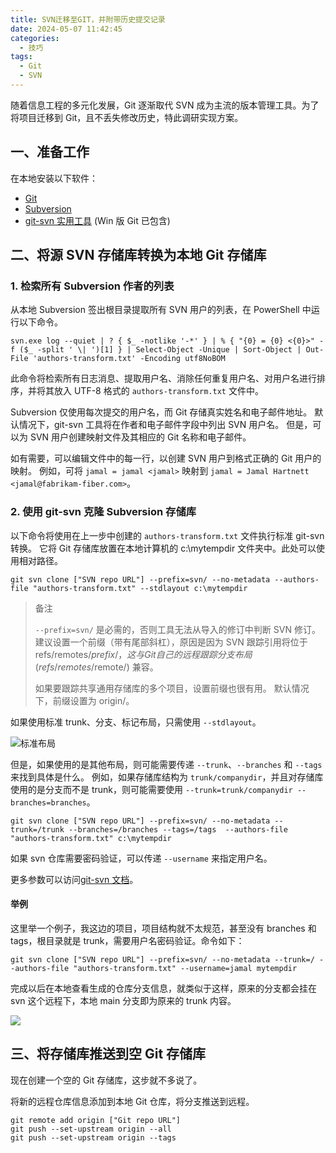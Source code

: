 ```yaml
---
title: SVN迁移至GIT，并附带历史提交记录
date: 2024-05-07 11:42:45
categories:
  - 技巧
tags:
  - Git
  - SVN
---
```


随着信息工程的多元化发展，Git 逐渐取代 SVN 成为主流的版本管理工具。为了将项目迁移到 Git，且不丢失修改历史，特此调研实现方案。

<!--more-->

## 一、准备工作

在本地安装以下软件：

- [Git](https://git-for-windows.github.io/)
- [Subversion](https://subversion.apache.org/packages.html)
- [git-svn 实用工具](https://www.kernel.org/pub/software/scm/git/docs/git-svn.html) (Win 版 Git 已包含)

## 二、将源 SVN 存储库转换为本地 Git 存储库

### 1. 检索所有 Subversion 作者的列表

从本地 Subversion 签出根目录提取所有 SVN 用户的列表，在 PowerShell 中运行以下命令。

```shell
svn.exe log --quiet | ? { $_ -notlike '-*' } | % { "{0} = {0} <{0}>" -f ($_ -split ' \| ')[1] } | Select-Object -Unique | Sort-Object | Out-File 'authors-transform.txt' -Encoding utf8NoBOM
```

此命令将检索所有日志消息、提取用户名、消除任何重复用户名、对用户名进行排序，并将其放入 UTF-8 格式的 `authors-transform.txt` 文件中。

Subversion 仅使用每次提交的用户名，而 Git 存储真实姓名和电子邮件地址。 默认情况下，git-svn 工具将在作者和电子邮件字段中列出 SVN 用户名。 但是，可以为 SVN 用户创建映射文件及其相应的 Git 名称和电子邮件。

如有需要，可以编辑文件中的每一行，以创建 SVN 用户到格式正确的 Git 用户的映射。 例如，可将 `jamal = jamal <jamal>` 映射到 `jamal = Jamal Hartnett <jamal@fabrikam-fiber.com>`。

### 2. 使用 git-svn 克隆 Subversion 存储库

以下命令将使用在上一步中创建的 `authors-transform.txt` 文件执行标准 git-svn 转换。 它将 Git 存储库放置在本地计算机的 c:\mytempdir 文件夹中。此处可以使用相对路径。

```shell
git svn clone ["SVN repo URL"] --prefix=svn/ --no-metadata --authors-file "authors-transform.txt" --stdlayout c:\mytempdir
```

> 备注
>
> `--prefix=svn/` 是必需的，否则工具无法从导入的修订中判断 SVN 修订。 建议设置一个前缀（带有尾部斜杠），原因是因为 SVN 跟踪引用将位于 refs/remotes/$prefix/，这与 Git 自己的远程跟踪分支布局 (refs/remotes/$remote/) 兼容。
>
> 如果要跟踪共享通用存储库的多个项目，设置前缀也很有用。 默认情况下，前缀设置为 origin/。

如果使用标准 trunk、分支、标记布局，只需使用 `--stdlayout`。

![标准布局](https://img.iszy.xyz/1715063051410.png)

但是，如果使用的是其他布局，则可能需要传递 `--trunk`、`--branches` 和 `--tags` 来找到具体是什么。 例如，如果存储库结构为 `trunk/companydir`，并且对存储库使用的是分支而不是 trunk，则可能需要使用 `--trunk=trunk/companydir --branches=branches`。

```shell
git svn clone ["SVN repo URL"] --prefix=svn/ --no-metadata --trunk=/trunk --branches=/branches --tags=/tags  --authors-file "authors-transform.txt" c:\mytempdir
```

如果 svn 仓库需要密码验证，可以传递 `--username` 来指定用户名。

更多参数可以访问[git-svn 文档](https://git-scm.com/docs/git-svn)。

#### 举例

这里举一个例子，我这边的项目，项目结构就不太规范，甚至没有 branches 和 tags，根目录就是 trunk，需要用户名密码验证。命令如下：

```shell
git svn clone ["SVN repo URL"] --prefix=svn/ --no-metadata --trunk=/ --authors-file "authors-transform.txt" --username=jamal mytempdir
```

完成以后在本地查看生成的仓库分支信息，就类似于这样，原来的分支都会挂在 svn 这个远程下，本地 main 分支即为原来的 trunk 内容。

![](https://img.iszy.xyz/1715064038320.png)

## 三、将存储库推送到空 Git 存储库

现在创建一个空的 Git 存储库，这步就不多说了。

将新的远程仓库信息添加到本地 Git 仓库，将分支推送到远程。

```shell
git remote add origin ["Git repo URL"]
git push --set-upstream origin --all
git push --set-upstream origin --tags
```
